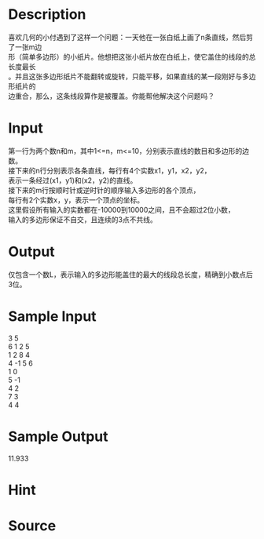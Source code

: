 
# Description

<div class="content"><div>喜欢几何的小付遇到了这样一个问题：一天他在一张白纸上画了n条直线，然后剪了一张m边</div>
<div>形（简单多边形）的小纸片。他想把这张小纸片放在白纸上，使它盖住的线段的总长度最长</div>
<div>。并且这张多边形纸片不能翻转或旋转，只能平移，如果直线的某一段刚好与多边形纸片的</div>
<div>边重合，那么，这条线段算作是被覆盖。你能帮他解决这个问题吗？</div></div>

# Input

<div class="content"><div>第一行为两个数n和m，其中1&lt;=n，m&lt;=10，分别表示直线的数目和多边形的边数。</div>
<div>接下来的n行分别表示各条直线，每行有4个实数x1，y1，x2，y2，</div>
<div>表示一条经过(x1，y1)和(x2，y2)的直线。</div>
<div>接下来的m行按顺时针或逆时针的顺序输入多边形的各个顶点，</div>
<div>每行有2个实数x，y，表示一个顶点的坐标。</div>
<div>这里假设所有输入的实数都在-10000到10000之间，且不会超过2位小数，</div>
<div>输入的多边形保证不自交，且连续的3点不共线。</div></div>

# Output

<div class="content"><p>仅包含一个数L，表示输入的多边形能盖住的最大的线段总长度，精确到小数点后3位。</p></div>

# Sample Input

<div class="content"><span class="sampledata">3 5                                     <br/>
6 1 2 5<br/>
1 2 8 4<br/>
4 -1 5 6<br/>
1 0<br/>
5 -1<br/>
4 2<br/>
7 3<br/>
4 4</span></div>

# Sample Output

<div class="content"><span class="sampledata">11.933</span></div>

# Hint

<div class="content"><p></p></div>

# Source

<div class="content"><p><a href="problemset.php?search="></a></p></div>


